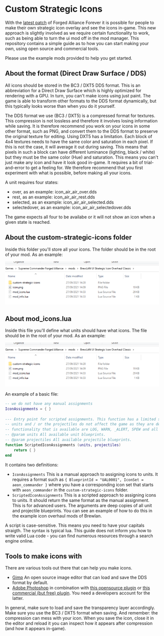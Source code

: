 # Custom Strategic Icons

With the [latest patch](https://github.com/FAForever/fa/pull/3450) of Forged Alliance Forever it is possible for people to make their own strategic icon overlay and see the icons in-game. This new approach is slightly involved as we require certain functionality to work, such as being able to turn the ui mod off in the mod manager. This repository contains a simple guide as to how you can start making your own, using open source and commercial tools.

Please use the example mods provided to help you get started.

## About the format (Direct Draw Surface / DDS)

All icons should be stored in the BC3 / DXT5 DDS format. This is an abbreviation for a Direct Draw Surface which is highly optimized for rendering with a GPU. In turn, you can't make icons using just paint. The game is able to transform other formats to the DDS format dynamically, but this typically looks worse than when you do it yourself.

The DDS format we use (BC3 / DXT5) is a compressed format for textures. This compression is not lossless and therefore it involves losing information while saving. It is therefore recommend you work on your icons in some other format, such as PNG, and convert them to the DDS format to preserve the original texture for editing. Using DXT5 has a limitation. Each block of 4x4 textures needs to have the same color and saturation in each pixel. If this is not the case, it will average it out during saving. This means that pixels in such a block can have different luminance (lighting, black / white) but they must be the same color (Hue) and saturation. This means you can't just make any icon and have it look good in-game. It requires a bit of trial-and-error to get a feeling for. We therefore recommend that you first experiment with what is possible, before making all your icons.

A unit requires four states:
 - over, as an example: icon_air_air_over.dds
 - rest, as an example: icon_air_air_rest.dds
 - selected, as an example: icon_air_air_selected.dds
 - selectedover, as an example: icon_air_air_selectedover.dds

The game expects all four to be availabe or it will not show an icon when a given state is reached.

## About the custom-strategic-icons folder

Inside this folder you'll store all your icons. The folder should be in the root of your mod. As an example:

![](/images/example-a.png)

## About mod_icons.lua

Inside this file you'll define what units should have what icons. The file should be in the root of your mod. As an example:

![](/images/example-a.png)

An example of a basic file:

```lua
-- we do not have any manual assignments
IconAssignments = { }

--- Entry point for scripted assignments. This function has a limited scope and any changes to the 
-- units and / or the projectiles do not affect the game as they are deep-copied of the originals. The 
-- functionality that is available are LOG, WARN, _ALERT, SPEW and all table, math and string operations.
-- @param units All available unit blueprints.
-- @param projectiles All available projectile blueprints.
function ScriptedIconAssignments (units, projectiles)
    return { }
end
```

It contains two definitions:
 - `IconAssignments` This is a manual approach to assigning icons to units. It requires a format such as `{ BlueprintId = "UAL0001", IconSet = aeon_commander }` where you have a corresponding icon set that starts with `aeon_commander` in the `custom-strategic-icons` folder. 
 - `ScriptedIconAssignments` This is a scripted approach to assigning icons to units. It should return the same format as the manual assignment. This is for advanced users. The arguments are deep copies of all unit and projectile blueprints. You can see an example of how to do this in the example icon overhaul mods of Brewlan.

A script is case-sensitive. This means you need to have your capitals straigth. The syntax is typical lua. This guide does not inform you how to write valid Lua code - you can find numerous resources through a search engine online.

## Tools to make icons with

There are various tools out there that can help you make icons.
 - [Gimp](https://www.gimp.org/) An open source image editor that can load and save the DDS format by default.
 - [Adobe Photoshop](https://www.adobe.com/products/photoshop.html) in combination with [this opensource plugin](http://gametechdev.github.io/Intel-Texture-Works-Plugin/) or [this commercial (but free) plugin](https://developer.nvidia.com/nvidia-texture-tools-exporter). You need a developers account for the latter.

In general, make sure to load and save the transparency layer accordingly. Make sure you use the BC3 / DXT5 format when saving. And remember: the compression can mess with your icon. When you save the icon, close it in the editor and reload it you can inspect how it appears after compression (and how it appears in-game).
